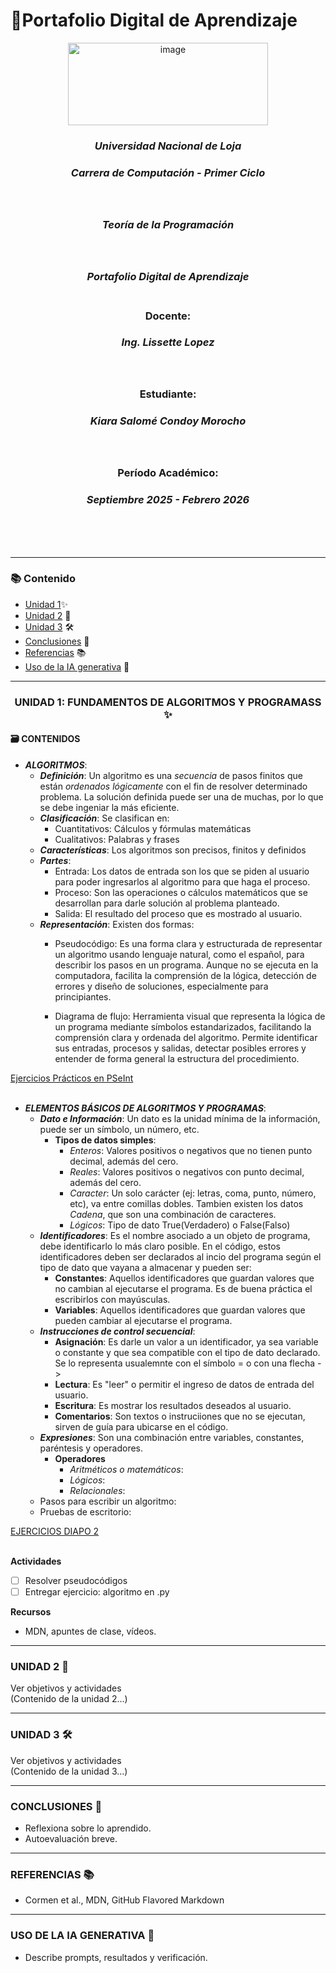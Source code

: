 # 💼Portafolio Digital de Aprendizaje

<div align="center"> 
 <img width="320" height="132" alt="image" src="https://github.com/user-attachments/assets/e533f931-15cc-4298-94ed-267c0181a5dd" /> <br>

### ***Universidad Nacional de Loja***
### *__Carrera de Computación - Primer Ciclo__*   <br><br><br>
### *Teoría de la Programación*<br><br><br>
### *Portafolio Digital de Aprendizaje*<br><br>
### **Docente:**
###  _Ing. Lissette Lopez_<br><br><br>
### **Estudiante:**
### _Kiara Salomé Condoy Morocho_<br><br><br>
### Período Académico:
### *Septiembre 2025 - Febrero 2026*
<br><br><br> 
 </div>  
 
---
### 📚 Contenido
- [Unidad 1](https://github.com/kiaracondoy-bit/Portafolio-Digital-de-Aprendizaje-Teor-a-de-la-Programaci-n/edit/main/index.md#unidad-1-fundamentos-de-algoritmos-y-programass-)✨
- [Unidad 2](https://github.com/kiaracondoy-bit/Portafolio-Digital-de-Aprendizaje-Teor-a-de-la-Programaci-n/edit/main/index.md#unidad-2-) 🧠
- [Unidad 3](https://github.com/kiaracondoy-bit/Portafolio-Digital-de-Aprendizaje-Teor-a-de-la-Programaci-n/edit/main/index.md#unidad-3-%EF%B8%8F) 🛠️
- [Conclusiones](https://github.com/kiaracondoy-bit/Portafolio-Digital-de-Aprendizaje-Teor-a-de-la-Programaci-n/edit/main/index.md#conclusiones-) 📝
- [Referencias](https://github.com/kiaracondoy-bit/Portafolio-Digital-de-Aprendizaje-Teor-a-de-la-Programaci-n/edit/main/index.md#referencias-) 📚
- [Uso de la IA generativa](https://github.com/kiaracondoy-bit/Portafolio-Digital-de-Aprendizaje-Teor-a-de-la-Programaci-n/edit/main/index.md#uso-de-la-ia-generativa-) 🤖
---
<div align="center">
 
  ### UNIDAD 1: FUNDAMENTOS DE ALGORITMOS Y PROGRAMASS ✨<br>
</div>

#### 🗃️ CONTENIDOS
- ***ALGORITMOS***:
    * ***Definición***: Un algoritmo es una *secuencia* de pasos finitos que están *ordenados lógicamente* con el fin de resolver determinado problema. La solución definida puede ser una de muchas, por lo que se debe ingeniar la más eficiente.
    * ***Clasificación***: Se clasifican en:
        - Cuantitativos: Cálculos y fórmulas matemáticas
        - Cualitativos: Palabras y frases
    * ***Características***: Los algoritmos son precisos, finitos y definidos
    * ***Partes***:
        - Entrada: Los datos de entrada son los que se piden al usuario para poder ingresarlos al algoritmo para que haga el proceso. 
        - Proceso: Son las operaciones o cálculos matemáticos que se desarrollan para darle solución al problema planteado.
        - Salida: El resultado del proceso que es mostrado al usuario.
    * ***Representación***: Existen dos formas:
        - Pseudocódigo: Es una forma clara y estructurada de representar un algoritmo usando lenguaje natural, como el español, para describir los pasos en un programa. Aunque no se ejecuta en la computadora, facilita la comprensión de la lógica, detección de errores y diseño de soluciones, especialmente para principiantes.
          
        - Diagrama de flujo: Herramienta visual que representa la lógica de un programa mediante símbolos estandarizados, facilitando la comprensión clara y ordenada del algoritmo. Permite identificar sus entradas, procesos y salidas, detectar posibles errores y entender de forma general la estructura del procedimiento.

[Ejercicios Prácticos en PSeInt](Unidad1.md) <br><br>

- ***ELEMENTOS BÁSICOS DE ALGORITMOS Y PROGRAMAS***:
    * ***Dato e Información***: Un dato es la unidad mínima de la información, puede ser un símbolo, un número, etc.
      - **Tipos de datos simples**:
          * *Enteros*: Valores positivos o negativos que no tienen punto decimal, además del cero.
          * *Reales*: Valores positivos o negativos con punto decimal, además del cero.
          * *Caracter*: Un solo carácter (ej: letras, coma, punto, número, etc), va entre comillas dobles. Tambien existen los datos *Cadena*, que son una combinación de caracteres.
          * *Lógicos*: Tipo de dato True(Verdadero) o False(Falso)
    * ***Identificadores***: Es el nombre asociado a un objeto de programa, debe identificarlo lo más claro posible. En el código, estos identificadores deben ser declarados al incio del programa según el tipo de dato que vayana a almacenar y pueden ser:
      - **Constantes**: Aquellos identificadores que guardan valores que no cambian al ejecutarse el programa. Es de buena práctica el escribirlos con mayúsculas.
      - **Variables**: Aquellos identificadores que guardan valores que pueden cambiar al ejecutarse el programa.
    * ***Instrucciones de control secuencial***:
      - **Asignación**: Es darle un valor a un identificador, ya sea variable o constante y que sea compatible con el tipo de dato declarado. Se lo representa usualemnte con el símbolo = o con una flecha ->
      - **Lectura**: Es "leer" o permitir el ingreso de datos de entrada del usuario.
      - **Escritura**: Es mostrar los resultados deseados al usuario.
      - **Comentarios**: Son textos o instruciiones que no se ejecutan, sirven de guía para ubicarse en el código.
    * ***Expresiones***: Son una combinación entre variables, constantes, paréntesis y operadores.
      - **Operadores**
          * *Aritméticos o matemáticos*:
          * *Lógicos*:
          * *Relacionales*:
    * Pasos para escribir un algoritmo:
    * Pruebas de escritorio:

[EJERCICIOS DIAPO 2](Unidad1.md) <br><br>


**Actividades**
- [ ] Resolver pseudocódigos
- [ ] Entregar ejercicio: algoritmo en .py

**Recursos**
- MDN, apuntes de clase, vídeos.


---
### UNIDAD 2 🧠
<summary>Ver objetivos y actividades</summary>
(Contenido de la unidad 2...)


---
### UNIDAD 3 🛠️
<summary>Ver objetivos y actividades</summary>
(Contenido de la unidad 3...)


---
### CONCLUSIONES 📝
- Reflexiona sobre lo aprendido.
- Autoevaluación breve.


---
### REFERENCIAS 📚
- Cormen et al., MDN, GitHub Flavored Markdown


---
### USO DE LA IA GENERATIVA 🤖
- Describe prompts, resultados y verificación.
